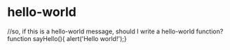 # hello-world
//so, if this is a hello-world message, should I write a hello-world function?
function sayHello(){
alert('Hello world!');}
